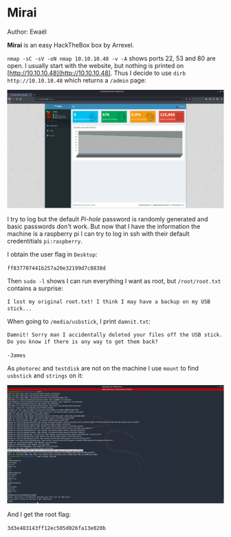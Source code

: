# Mirai

Author: Ewaël

**Mirai** is an easy HackTheBox box by Arrexel.

`nmap -sC -sV -oN nmap 10.10.10.48 -v -A` shows ports 22, 53 and 80 are open. I usually start with the website, but nothing is printed on [http://10.10.10.48](http://10.10.10.48). Thus I decide to use `dirb http://10.10.10.48` which returns a `/admin` page:

![pi](pi.png)

I try to log but the default *Pi-hole* password is randomly generated and basic passwords don't work. But now that I have the information the machine is a raspberry pi I can try to log in ssh with their default credentitials `pi:raspberry`.

I obtain the user flag in `Desktop`:

`ff837707441b257a20e32199d7c8838d`

Then `sudo -l` shows I can run everything I want as root, but `/root/root.txt` contains a surprise:

```
I lost my original root.txt! I think I may have a backup on my USB stick...
```

When going to `/media/usbstick`, I print `damnit.txt`:

```
Damnit! Sorry man I accidentally deleted your files off the USB stick.
Do you know if there is any way to get them back?

-James
```

As `photorec` and `testdisk` are not on the machine I use `mount` to find `usbstick` and `strings` on it:

![flag](flag.png)

And I get the root flag:

`3d3e483143ff12ec505d026fa13e020b`
